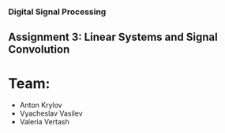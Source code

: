 ### Digital Signal Processing
## Assignment 3: Linear Systems and Signal Convolution
# Team:
* Anton Krylov
* Vyacheslav Vasilev
* Valeria Vertash
